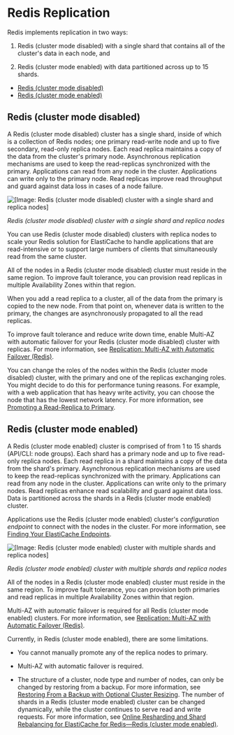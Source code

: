 # Redis Replication<a name="Replication.Redis.Groups"></a>

Redis implements replication in two ways: 

1. Redis \(cluster mode disabled\) with a single shard that contains all of the cluster's data in each node, and

1. Redis \(cluster mode enabled\) with data partitioned across up to 15 shards\.


+ [Redis \(cluster mode disabled\)](#Replication.Redis.Groups.Classic)
+ [Redis \(cluster mode enabled\)](#Replication.Redis.Groups.Cluster)

## Redis \(cluster mode disabled\)<a name="Replication.Redis.Groups.Classic"></a>

A Redis \(cluster mode disabled\) cluster has a single shard, inside of which is a collection of Redis nodes; one primary read\-write node and up to five secondary, read\-only replica nodes\. Each read replica maintains a copy of the data from the cluster's primary node\. Asynchronous replication mechanisms are used to keep the read\-replicas synchronized with the primary\. Applications can read from any node in the cluster\. Applications can write only to the primary node\. Read replicas improve read throughput and guard against data loss in cases of a node failure\.

![\[Image: Redis (cluster mode disabled) cluster with a single shard and replica nodes\]](http://docs.aws.amazon.com/AmazonElastiCache/latest/UserGuide/images/ElastiCacheClusters-CSN-Redis-Replicas.png)

*Redis \(cluster mode disabled\) cluster with a single shard and replica nodes*

You can use Redis \(cluster mode disabled\) clusters with replica nodes to scale your Redis solution for ElastiCache to handle applications that are read\-intensive or to support large numbers of clients that simultaneously read from the same cluster\.

All of the nodes in a Redis \(cluster mode disabled\) cluster must reside in the same region\. To improve fault tolerance, you can provision read replicas in multiple Availability Zones within that region\.

When you add a read replica to a cluster, all of the data from the primary is copied to the new node\. From that point on, whenever data is written to the primary, the changes are asynchronously propagated to all the read replicas\.

To improve fault tolerance and reduce write down time, enable Multi\-AZ with automatic failover for your Redis \(cluster mode disabled\) cluster with replicas\. For more information, see [Replication: Multi\-AZ with Automatic Failover \(Redis\)](AutoFailover.md)\.

You can change the roles of the nodes within the Redis \(cluster mode disabled\) cluster, with the primary and one of the replicas exchanging roles\. You might decide to do this for performance tuning reasons\. For example, with a web application that has heavy write activity, you can choose the node that has the lowest network latency\. For more information, see [Promoting a Read\-Replica to Primary](Replication.PromoteReplica.md)\.

## Redis \(cluster mode enabled\)<a name="Replication.Redis.Groups.Cluster"></a>

A Redis \(cluster mode enabled\) cluster is comprised of from 1 to 15 shards \(API/CLI: node groups\)\. Each shard has a primary node and up to five read\-only replica nodes\. Each read replica in a shard maintains a copy of the data from the shard's primary\. Asynchronous replication mechanisms are used to keep the read\-replicas synchronized with the primary\. Applications can read from any node in the cluster\. Applications can write only to the primary nodes\. Read replicas enhance read scalability and guard against data loss\. Data is partitioned across the shards in a Redis \(cluster mode enabled\) cluster\.

Applications use the Redis \(cluster mode enabled\) cluster's *configuration endpoint* to connect with the nodes in the cluster\. For more information, see [Finding Your ElastiCache Endpoints](Endpoints.md)\.

![\[Image: Redis (cluster mode enabled) cluster with multiple shards and replica nodes\]](http://docs.aws.amazon.com/AmazonElastiCache/latest/UserGuide/images/ElastiCacheClusters-CSN-RedisClusters.png)

*Redis \(cluster mode enabled\) cluster with multiple shards and replica nodes*

All of the nodes in a Redis \(cluster mode enabled\) cluster must reside in the same region\. To improve fault tolerance, you can provision both primaries and read replicas in multiple Availability Zones within that region\.

Multi\-AZ with automatic failover is required for all Redis \(cluster mode enabled\) clusters\. For more information, see [Replication: Multi\-AZ with Automatic Failover \(Redis\)](AutoFailover.md)\.

Currently, in Redis \(cluster mode enabled\), there are some limitations\.

+ You cannot manually promote any of the replica nodes to primary\.

+ Multi\-AZ with automatic failover is required\.

+ The structure of a cluster, node type and number of nodes, can only be changed by restoring from a backup\. For more information, see [Restoring From a Backup with Optional Cluster Resizing](backups-restoring.md)\. The number of shards in a Redis \(cluster mode enabled\) cluster can be changed dynamically, while the cluster continues to serve read and write requests\. For more information, see [Online Resharding and Shard Rebalancing for ElastiCache for Redis—Redis \(cluster mode enabled\)](scaling-redis-cluster-mode-enabled.md#redis-cluster-resharding-online)\.